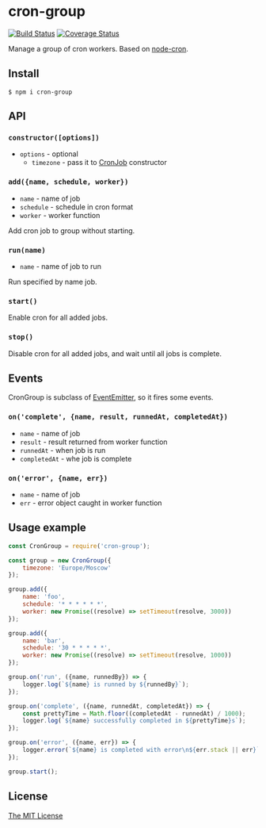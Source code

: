 # cron-group
[![Build Status](https://travis-ci.org/dvpnt/cron-group.svg?branch=master)](https://travis-ci.org/dvpnt/cron-group)
[![Coverage Status](https://coveralls.io/repos/github/dvpnt/cron-group/badge.svg?branch=master)](https://coveralls.io/github/dvpnt/cron-group?branch=master)

Manage a group of cron workers. Based on [node-cron](https://github.com/kelektiv/node-cron).

## Install
    $ npm i cron-group

## API

### `constructor([options])`
* `options` - optional
	* `timezone` - pass it to [CronJob](https://github.com/kelektiv/node-cron#api) constructor

### `add({name, schedule, worker})`
* `name` - name of job
* `schedule` - schedule in cron format
* `worker` - worker function

Add cron job to group without starting.

### `run(name)`
* `name` - name of job to run

Run specified by name job.

###  `start()`
Enable cron for all added jobs.

### `stop()`
Disable cron for all added jobs, and wait until all jobs is complete.

## Events
CronGroup is subclass of [EventEmitter](https://nodejs.org/api/events.html#events_class_eventemitter), so it fires some events.

### `on('complete', {name, result, runnedAt, completedAt})`
* `name` - name of job
* `result` - result returned from worker function
* `runnedAt` - when job is run
* `completedAt` - whe job is complete

### `on('error', {name, err})`
* `name` - name of job
* `err` - error object caught in worker function


## Usage example

```js
const CronGroup = require('cron-group');

const group = new CronGroup({
	timezone: 'Europe/Moscow'
});

group.add({
	name: 'foo',
	schedule: '* * * * * *',
	worker: new Promise((resolve) => setTimeout(resolve, 3000))
});

group.add({
	name: 'bar',
	schedule: '30 * * * * *',
	worker: new Promise((resolve) => setTimeout(resolve, 1000))
});

group.on('run', ({name, runnedBy}) => {
	logger.log(`${name} is runned by ${runnedBy}`);
});

group.on('complete', ({name, runnedAt, completedAt}) => {
	const prettyTime = Math.floor((completedAt - runnedAt) / 1000);
	logger.log(`${name} successfully completed in ${prettyTime}s`);
});

group.on('error', ({name, err}) => {
	logger.error(`${name} is completed with error\n${err.stack || err}`);
});

group.start();
```

## License

[The MIT License](https://raw.githubusercontent.com/dvpnt/cron-group/master/LICENSE)